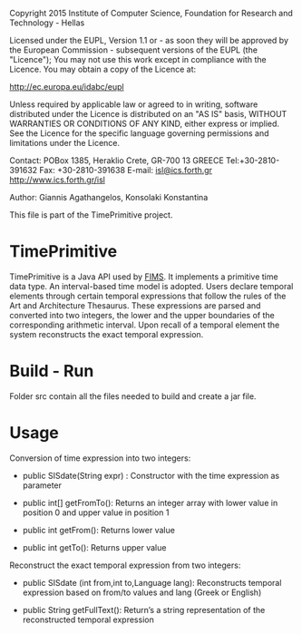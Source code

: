 Copyright 2015 Institute of Computer Science,
Foundation for Research and Technology - Hellas

Licensed under the EUPL, Version 1.1 or - as soon they will be approved
by the European Commission - subsequent versions of the EUPL (the "Licence");
You may not use this work except in compliance with the Licence.
You may obtain a copy of the Licence at:

http://ec.europa.eu/idabc/eupl

Unless required by applicable law or agreed to in writing, software distributed
under the Licence is distributed on an "AS IS" basis,
WITHOUT WARRANTIES OR CONDITIONS OF ANY KIND, either express or implied.
See the Licence for the specific language governing permissions and limitations
under the Licence.

Contact:  POBox 1385, Heraklio Crete, GR-700 13 GREECE
Tel:+30-2810-391632
Fax: +30-2810-391638
E-mail: isl@ics.forth.gr
http://www.ics.forth.gr/isl

Author: Giannis Agathangelos, Konsolaki Konstantina 

This file is part of the TimePrimitive project.


 

TimePrimitive
====

TimePrimitive is a Java API used by [FIMS](https://github.com/isl/FIMS). It implements a primitive time data type. An interval-based time model is adopted.  Users declare temporal elements through certain temporal expressions
that follow the rules of the Art and Architecture Thesaurus. These expressions are parsed and converted into two integers, the lower and the upper boundaries of the corresponding arithmetic interval. Upon recall of a temporal 
element the system reconstructs the exact temporal expression.


Build - Run
====
Folder src contain all the files needed to build and create a jar file.

Usage
====
Conversion of time expression into two integers:

- public SISdate(String expr) : Constructor with the time expression as parameter

- public int[] getFromTo(): Returns an integer array with lower value in position 0 and upper value in position 1

- public int getFrom(): Returns lower value

- public int getTo(): Returns upper value
	
	
Reconstruct the exact temporal expression from two integers:

- public SISdate (int from,int to,Language lang): Reconstructs temporal expression based on from/to values and lang (Greek or English)

- public String getFullText(): Return’s a string representation of the reconstructed temporal expression



